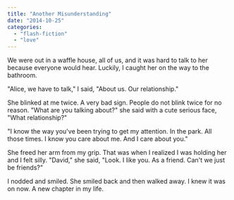 ```yaml
---
title: "Another Misunderstanding"
date: "2014-10-25"
categories: 
  - "flash-fiction"
  - "love"
---
```


We were out in a waffle house, all of us, and it was hard to talk to her because everyone would hear. Luckily, I caught her on the way to the bathroom.

"Alice, we have to talk," I said, "About us. Our relationship."

She blinked at me twice. A very bad sign. People do not blink twice for no reason. "What are you talking about?" she said with a cute serious face, "What relationship?"

"I know the way you've been trying to get my attention. In the park. All those times. I know you care about me. And I care about you."

She freed her arm from my grip. That was when I realized I was holding her and I felt silly. "David," she said, "Look. I like you. As a friend. Can't we just be friends?"

I nodded and smiled. She smiled back and then walked away. I knew it was on now. A new chapter in my life.
